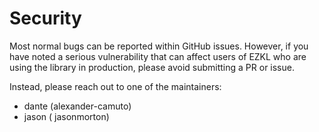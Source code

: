 # Security

Most normal bugs can be reported within GitHub issues.
However, if you have noted a serious vulnerability that can affect users of EZKL who are using the library in production, please avoid submitting a PR or issue.

Instead, please reach out to one of the maintainers:

* dante (alexander-camuto)
* jason ( jasonmorton)